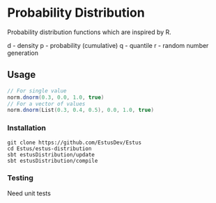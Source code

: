 # Probability Distribution

Probability distribution functions which are inspired by R.

d - density
p - probability (cumulative)
q - quantile
r - random number generation

## Usage

```scala
// For single value
norm.dnorm(0.3, 0.0, 1.0, true)
// For a vector of values
norm.dnorm(List(0.3, 0.4, 0.5), 0.0, 1.0, true)
```
### Installation
```shell
git clone https://github.com/EstusDev/Estus
cd Estus/estus-distribution
sbt estusDistribution/update
sbt estusDistribution/compile
```

### Testing
Need unit tests
